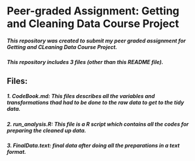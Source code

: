 # Peer-graded Assignment: Getting and Cleaning Data Course Project


##### This repository was created to submit my peer graded assignment for Getting and CLeaning Data Course Project.

##### This repository includes 3 files (other than this README file).

## Files:

##### 1. CodeBook.md: This files describes all the variables and transformations thad had to be done to the raw data to get to the tidy data.


##### 2. run_analysis.R: This file is a R script which contains all the codes for preparing the cleaned up data.


##### 3. FinalData.text: final data after doing all the preparations in a text format.
